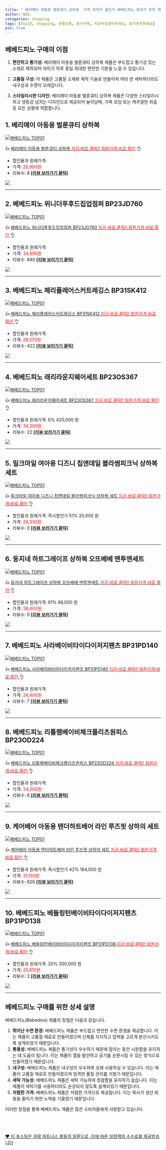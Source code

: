 ```yaml
---
title: " 베리메이 아동용 벌룬큐티 상하복  가격 최저가 할인가 베베드피노 최저가 추천 제품 비교"
author: NEO.
categories: shopping
tags: [Top10, shopping, 유행상품, 필수구매, 지금바로클릭하세요, 놓치면후회해요]
pin: true
---
```

## 베베드피노 구매의 이점
1. **편안하고 통기성:** 베리메이 아동용 벌룬큐티 상하복  제품은 부드럽고 통기성 있는 소재로 제작되어 아이가 하루 종일 최대한 편안한 기분을 느낄 수 있습니다.


2. **고품질 구성:** 이 제품은 고품질 소재와 제작 기술로 만들어져 여러 번 세탁하더라도 내구성과 수명이 오래갑니다.


3. **스타일리시한 디자인:** 베리메이 아동용 벌룬큐티 상하복  제품은 다양한 스타일리시하고 생동감 넘치는 디자인으로 제공되어 놀이날짜, 가족 모임 또는 캐주얼한 외출 등 모든 상황에 적합합니다.

   

## 1.  베리메이 아동용 벌룬큐티 상하복 

[![베베드피노 TOP01](https://thumbnail10.coupangcdn.com/thumbnails/remote/490x490ex/image/vendor_inventory/6317/8f3f35b1b71c73b4e668c68d51f868fb866141b73d6a137445283b159cda.jpg)](https://link.coupang.com/re/AFFSDP?lptag=AF3617701&subid=GithubCoopas&pageKey=7837186682&traceid=V0-153&itemId=21325796986&vendorItemId=88384678593)


👍 [ 베리메이 아동용 벌룬큐티 상하복  <font color=red> 지금 바로 클릭!! 회원가격 바로 확인 </font> ](https://link.coupang.com/re/AFFSDP?lptag=AF3617701&subid=GithubCoopas&pageKey=7837186682&traceid=V0-153&itemId=21325796986&vendorItemId=88384678593) 👌 


- 할인율과 원래가격: 
- 가격: <span style='color:red'>25,900원</span>
- 리뷰수: 8  [**[리뷰 보러가기 클릭]**](https://link.coupang.com/re/AFFSDP?lptag=AF3617701&subid=GithubCoopas&pageKey=7837186682&traceid=V0-153&itemId=21325796986&vendorItemId=88384678593)

[![](/discount_price.png)](https://link.coupang.com/re/AFFSDP?lptag=AF3617701&subid=GithubCoopas&pageKey=7837186682&traceid=V0-153&itemId=21325796986&vendorItemId=88384678593)

---


   

## 2.  베베드피노 위니더푸후드집업점퍼 BP23JD760 

[![베베드피노 TOP01](https://thumbnail7.coupangcdn.com/thumbnails/remote/490x490ex/image/vendor_inventory/e2a7/e4a1f673ac4b931a64c9742e447e529f98dcb98656f2faa08ee39091e5c4.jpg)](https://link.coupang.com/re/AFFSDP?lptag=AF3617701&subid=GithubCoopas&pageKey=7899745820&traceid=V0-153&itemId=21646749134&vendorItemId=88697515640)


👍 [ 베베드피노 위니더푸후드집업점퍼 BP23JD760  <font color=red> 지금 바로 클릭!! 회원가격 바로 확인 </font> ](https://link.coupang.com/re/AFFSDP?lptag=AF3617701&subid=GithubCoopas&pageKey=7899745820&traceid=V0-153&itemId=21646749134&vendorItemId=88697515640) 👌 


- 할인율과 원래가격: 
- 가격: <span style='color:red'>34,690원</span>
- 리뷰수: 840  [**[리뷰 보러가기 클릭]**](https://link.coupang.com/re/AFFSDP?lptag=AF3617701&subid=GithubCoopas&pageKey=7899745820&traceid=V0-153&itemId=21646749134&vendorItemId=88697515640)

[![](/discount_price.png)](https://link.coupang.com/re/AFFSDP?lptag=AF3617701&subid=GithubCoopas&pageKey=7899745820&traceid=V0-153&itemId=21646749134&vendorItemId=88697515640)

---


   

## 3.  베베드피노 체리플레어스커트레깅스 BP31SK412 

[![베베드피노 TOP01](https://thumbnail10.coupangcdn.com/thumbnails/remote/490x490ex/image/vendor_inventory/d33a/47a7e9f466554adb211d4a4079ccaf0887f92968df5378d7894d406b0b5f.jpg)](https://link.coupang.com/re/AFFSDP?lptag=AF3617701&subid=GithubCoopas&pageKey=7899745695&traceid=V0-153&itemId=21646748793&vendorItemId=88699854970)


👍 [ 베베드피노 체리플레어스커트레깅스 BP31SK412  <font color=red> 지금 바로 클릭!! 회원가격 바로 확인 </font> ](https://link.coupang.com/re/AFFSDP?lptag=AF3617701&subid=GithubCoopas&pageKey=7899745695&traceid=V0-153&itemId=21646748793&vendorItemId=88699854970) 👌 


- 할인율과 원래가격: 
- 가격: <span style='color:red'>28,570원</span>
- 리뷰수: 422  [**[리뷰 보러가기 클릭]**](https://link.coupang.com/re/AFFSDP?lptag=AF3617701&subid=GithubCoopas&pageKey=7899745695&traceid=V0-153&itemId=21646748793&vendorItemId=88699854970)

[![](/discount_price.png)](https://link.coupang.com/re/AFFSDP?lptag=AF3617701&subid=GithubCoopas&pageKey=7899745695&traceid=V0-153&itemId=21646748793&vendorItemId=88699854970)

---


   

## 4.  베베드피노 래리라운지웨어세트 BP23OS367 

[![베베드피노 TOP01](https://thumbnail9.coupangcdn.com/thumbnails/remote/490x490ex/image/vendor_inventory/cc61/38675b8151e9b417c289853d9c5b6a3f9a09d224624e885539fa1cca1180.jpg)](https://link.coupang.com/re/AFFSDP?lptag=AF3617701&subid=GithubCoopas&pageKey=7899744746&traceid=V0-153&itemId=21646745124&vendorItemId=88697511811)


👍 [ 베베드피노 래리라운지웨어세트 BP23OS367  <font color=red> 지금 바로 클릭!! 회원가격 바로 확인 </font> ](https://link.coupang.com/re/AFFSDP?lptag=AF3617701&subid=GithubCoopas&pageKey=7899744746&traceid=V0-153&itemId=21646745124&vendorItemId=88697511811) 👌 


- 할인율과 원래가격: 6%  420,000   원
- 가격: <span style='color:red'>34,200원</span>
- 리뷰수: 22  [**[리뷰 보러가기 클릭]**](https://link.coupang.com/re/AFFSDP?lptag=AF3617701&subid=GithubCoopas&pageKey=7899744746&traceid=V0-153&itemId=21646745124&vendorItemId=88697511811)

[![](/discount_price.png)](https://link.coupang.com/re/AFFSDP?lptag=AF3617701&subid=GithubCoopas&pageKey=7899744746&traceid=V0-153&itemId=21646745124&vendorItemId=88697511811)

---


   

## 5.  밀크마일 여아용 디즈니 칩앤데일 블라썸피크닉 상하복 세트 

[![베베드피노 TOP01](https://thumbnail7.coupangcdn.com/thumbnails/remote/490x490ex/image/retail/images/2024/02/08/9/5/c8e2c4b9-0d30-4771-be19-ac82448516f6.jpg)](https://link.coupang.com/re/AFFSDP?lptag=AF3617701&subid=GithubCoopas&pageKey=7868424083&traceid=V0-153&itemId=21488233161&vendorItemId=88624252748)


👍 [ 밀크마일 여아용 디즈니 칩앤데일 블라썸피크닉 상하복 세트  <font color=red> 지금 바로 클릭!! 회원가격 바로 확인 </font> ](https://link.coupang.com/re/AFFSDP?lptag=AF3617701&subid=GithubCoopas&pageKey=7868424083&traceid=V0-153&itemId=21488233161&vendorItemId=88624252748) 👌 


- 할인율과 원래가격: 즉시할인가 51%  20,000   원
- 가격: <span style='color:red'>29,330원</span>
- 리뷰수: 0  [**[리뷰 보러가기 클릭]**](https://link.coupang.com/re/AFFSDP?lptag=AF3617701&subid=GithubCoopas&pageKey=7868424083&traceid=V0-153&itemId=21488233161&vendorItemId=88624252748)

[![](/discount_price.png)](https://link.coupang.com/re/AFFSDP?lptag=AF3617701&subid=GithubCoopas&pageKey=7868424083&traceid=V0-153&itemId=21488233161&vendorItemId=88624252748)

---


   

## 6.  둥지네 하트그레이프 상하복 오뜨베베 맨투맨세트 

[![베베드피노 TOP01](https://thumbnail10.coupangcdn.com/thumbnails/remote/490x490ex/image/vendor_inventory/3bb5/3355e4524377977c9f301897f240e7381870abb33ea3adcf48f0bac9ca68.jpg)](https://link.coupang.com/re/AFFSDP?lptag=AF3617701&subid=GithubCoopas&pageKey=7899317623&traceid=V0-153&itemId=21644950233&vendorItemId=88695746240)


👍 [ 둥지네 하트그레이프 상하복 오뜨베베 맨투맨세트  <font color=red> 지금 바로 클릭!! 회원가격 바로 확인 </font> ](https://link.coupang.com/re/AFFSDP?lptag=AF3617701&subid=GithubCoopas&pageKey=7899317623&traceid=V0-153&itemId=21644950233&vendorItemId=88695746240) 👌 


- 할인율과 원래가격: 61%  86,000   원
- 가격: <span style='color:red'>38,400원</span>
- 리뷰수: 0  [**[리뷰 보러가기 클릭]**](https://link.coupang.com/re/AFFSDP?lptag=AF3617701&subid=GithubCoopas&pageKey=7899317623&traceid=V0-153&itemId=21644950233&vendorItemId=88695746240)

[![](/discount_price.png)](https://link.coupang.com/re/AFFSDP?lptag=AF3617701&subid=GithubCoopas&pageKey=7899317623&traceid=V0-153&itemId=21644950233&vendorItemId=88695746240)

---


   

## 7.  베베드피노 사라베이비타이다이저지팬츠 BP31PD140 

[![베베드피노 TOP01](https://thumbnail7.coupangcdn.com/thumbnails/remote/490x490ex/image/vendor_inventory/0dd7/d059835be20bf0ebeeff62c220e46e0d6fcd79dd10e49d1852c58b61317e.jpg)](https://link.coupang.com/re/AFFSDP?lptag=AF3617701&subid=GithubCoopas&pageKey=7899745242&traceid=V0-153&itemId=21646746927&vendorItemId=88697513936)


👍 [ 베베드피노 사라베이비타이다이저지팬츠 BP31PD140  <font color=red> 지금 바로 클릭!! 회원가격 바로 확인 </font> ](https://link.coupang.com/re/AFFSDP?lptag=AF3617701&subid=GithubCoopas&pageKey=7899745242&traceid=V0-153&itemId=21646746927&vendorItemId=88697513936) 👌 


- 할인율과 원래가격: 
- 가격: <span style='color:red'>24,400원</span>
- 리뷰수: 7  [**[리뷰 보러가기 클릭]**](https://link.coupang.com/re/AFFSDP?lptag=AF3617701&subid=GithubCoopas&pageKey=7899745242&traceid=V0-153&itemId=21646746927&vendorItemId=88697513936)

[![](/discount_price.png)](https://link.coupang.com/re/AFFSDP?lptag=AF3617701&subid=GithubCoopas&pageKey=7899745242&traceid=V0-153&itemId=21646746927&vendorItemId=88697513936)

---


   

## 8.  베베드피노 리틀램베이비체크플리츠원피스 BP23OD224 

[![베베드피노 TOP01](https://thumbnail6.coupangcdn.com/thumbnails/remote/490x490ex/image/vendor_inventory/0b80/840c07c63e812774e54639f7422e482d8831c4007b1e4c9926353c09bb3d.jpg)](https://link.coupang.com/re/AFFSDP?lptag=AF3617701&subid=GithubCoopas&pageKey=7899743866&traceid=V0-153&itemId=21646742053&vendorItemId=88697508710)


👍 [ 베베드피노 리틀램베이비체크플리츠원피스 BP23OD224  <font color=red> 지금 바로 클릭!! 회원가격 바로 확인 </font> ](https://link.coupang.com/re/AFFSDP?lptag=AF3617701&subid=GithubCoopas&pageKey=7899743866&traceid=V0-153&itemId=21646742053&vendorItemId=88697508710) 👌 


- 할인율과 원래가격: 
- 가격: <span style='color:red'>34,200원</span>
- 리뷰수: 6  [**[리뷰 보러가기 클릭]**](https://link.coupang.com/re/AFFSDP?lptag=AF3617701&subid=GithubCoopas&pageKey=7899743866&traceid=V0-153&itemId=21646742053&vendorItemId=88697508710)

[![](/discount_price.png)](https://link.coupang.com/re/AFFSDP?lptag=AF3617701&subid=GithubCoopas&pageKey=7899743866&traceid=V0-153&itemId=21646742053&vendorItemId=88697508710)

---


   

## 9.  케어베어 아동용 텐더하트베어 라인 루즈핏 상하의 세트 

[![베베드피노 TOP01](https://thumbnail9.coupangcdn.com/thumbnails/remote/490x490ex/image/rs_quotation_api/ly5wloon/efc324845ab848ce82f9fe290bb3e3e7.jpg)](https://link.coupang.com/re/AFFSDP?lptag=AF3617701&subid=GithubCoopas&pageKey=7835206557&traceid=V0-153&itemId=21316388310&vendorItemId=88375849144)


👍 [ 케어베어 아동용 텐더하트베어 라인 루즈핏 상하의 세트  <font color=red> 지금 바로 클릭!! 회원가격 바로 확인 </font> ](https://link.coupang.com/re/AFFSDP?lptag=AF3617701&subid=GithubCoopas&pageKey=7835206557&traceid=V0-153&itemId=21316388310&vendorItemId=88375849144) 👌 


- 할인율과 원래가격: 즉시할인가 42%  164,000   원
- 가격: <span style='color:red'>31,150원</span>
- 리뷰수: 626  [**[리뷰 보러가기 클릭]**](https://link.coupang.com/re/AFFSDP?lptag=AF3617701&subid=GithubCoopas&pageKey=7835206557&traceid=V0-153&itemId=21316388310&vendorItemId=88375849144)

[![](/discount_price.png)](https://link.coupang.com/re/AFFSDP?lptag=AF3617701&subid=GithubCoopas&pageKey=7835206557&traceid=V0-153&itemId=21316388310&vendorItemId=88375849144)

---


   

## 10.  베베드피노 베들링턴베이비타이다이저지팬츠 BP31PD138 

[![베베드피노 TOP01](https://thumbnail7.coupangcdn.com/thumbnails/remote/490x490ex/image/vendor_inventory/3195/3611856a75faf90f6545f5c6f096ed75a0c149556b09ab23cdce61fe6d85.jpg)](https://link.coupang.com/re/AFFSDP?lptag=AF3617701&subid=GithubCoopas&pageKey=7899745448&traceid=V0-153&itemId=21646747761&vendorItemId=88699591124)


👍 [ 베베드피노 베들링턴베이비타이다이저지팬츠 BP31PD138  <font color=red> 지금 바로 클릭!! 회원가격 바로 확인 </font> ](https://link.coupang.com/re/AFFSDP?lptag=AF3617701&subid=GithubCoopas&pageKey=7899745448&traceid=V0-153&itemId=21646747761&vendorItemId=88699591124) 👌 


- 할인율과 원래가격: 20%  300,000   원
- 가격: <span style='color:red'>25,610원</span>
- 리뷰수: 3  [**[리뷰 보러가기 클릭]**](https://link.coupang.com/re/AFFSDP?lptag=AF3617701&subid=GithubCoopas&pageKey=7899745448&traceid=V0-153&itemId=21646747761&vendorItemId=88699591124)

[![](/discount_price.png)](https://link.coupang.com/re/AFFSDP?lptag=AF3617701&subid=GithubCoopas&pageKey=7899745448&traceid=V0-153&itemId=21646747761&vendorItemId=88699591124)

---
## 베베드피노 구매를 위한 상세 설명
베베드피노(Bebedino) 제품의 장점은 다음과 같습니다.

1. **뛰어난 수면 환경:** 베베드피노 제품은 부드럽고 편안한 수면 환경을 제공합니다. 이는 제품이 고품질 재료로 만들어졌으며 신체를 지지하고 압력을 고르게 분산시키도록 설계되었기 때문입니다.
2. **통풍성:** 베베드피노 제품은 통기성이 우수하기 때문에 잠자는 동안 시원함을 유지하는 데 도움이 됩니다. 이는 제품이 열을 발산하고 공기를 순환시킬 수 있는 방식으로 만들어졌기 때문입니다.
3. **내구성:** 베베드피노 제품은 내구성이 우수하여 오래 사용하실 수 있습니다. 이는 제품이 고품질 재료로 만들어졌으며 엄격한 품질 관리를 거쳤기 때문입니다.
4. **세탁 가능성:** 베베드피노 제품은 세탁 가능하여 청결함을 유지하기 쉽습니다. 이는 제품이 세탁기를 사용하더라도 손상되지 않도록 설계되었기 때문입니다.
5. **저렴한 가격:** 베베드피노 제품은 저렴한 가격으로 제공됩니다. 이는 회사가 생산 비용을 줄이기 위한 노력을 기울였기 때문입니다.

이러한 장점을 통해 베베드피노 제품은 많은 소비자들에게 사랑받고 있습니다.<br><br><br><br><br> [ ❤  이 포스팅은 쿠팡 파트너스 활동의 일환으로, 이에 따른 일정액의 수수료를 제공받습니다](https://link.coupang.com/a/bcEFyh)